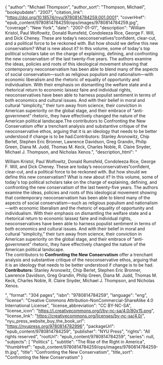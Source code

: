 {
  "author": "Michael Thompson",
  "author_sort": "Thompson, Michael",
  "bookpubdate": "2007",
  "citation_link": "https://doi.org/10.18574/nyu/9780814784259.001.0001",
  "coverHref": "epub_content/9780814784259/ops/images/9780814784259.jpg",
  "coverage": "New York",
  "date": "2007-01-01",
  "description": "William Kristol, Paul Wolfowitz, Donald Rumsfeld, Condoleeza Rice, George F. Will, and Dick Cheney. These are today&#8217;s neoconservatives&#8220;confident, clear-cut, and a political force to be reckoned with. But how should we define this new conservatism? What is new about it? In this volume, some of today's top political scholars take on the charge of explaining, defining, and confronting the new conservatism of the last twenty-five years. The authors examine the ideas, policies and roots of this ideological movement showing that contemporary neoconservatism has been able to blend many of the aspects of social conservatism&#8212;such as religious populism and nationalism&#8212;with economic liberalism and the rhetoric of equality of opportunity and individualism. With their emphasis on dismantling the welfare state and a rhetorical return to economic laissez faire and individual rights, neoconservatives have been able to harness populist sentiment in terms of both economics and cultural issues. And with their belief in moral and cultural &#8220;simplicity,&#8221; their turn away from science, their conviction in American superiority on the global stage, and their embrace of &#8220;anti-government&#8221; rhetoric, they have effectively changed the nature of the American political landscape.The contributors to Confronting the New Conservatism offer a trenchant analysis and substantive critique of the neoconservative ethos, arguing that it is an ideology that needs to be better understood if change is to be had.Contributors: Stanley Aronowitz, Chip Berlet, Stephen Eric Bronner, Lawrence Davidson, Greg Grandin, Philip Green, Diana M. Judd, Thomas M. Keck, Charles Noble, R. Claire Snyder, Michael J. Thompson, and Nicholas Xenos.",
  "description_html": "<p>William Kristol, Paul Wolfowitz, Donald Rumsfeld, Condoleeza Rice, George F. Will, and Dick Cheney. These are today&#8217;s neoconservatives&#8220;confident, clear-cut, and a political force to be reckoned with. But how should we define this new conservatism? What is new about it? In this volume, some of today's top political scholars take on the charge of explaining, defining, and confronting the new conservatism of the last twenty-five years. The authors examine the ideas, policies and roots of this ideological movement showing that contemporary neoconservatism has been able to blend many of the aspects of social conservatism&#8212;such as religious populism and nationalism&#8212;with economic liberalism and the rhetoric of equality of opportunity and individualism. With their emphasis on dismantling the welfare state and a rhetorical return to economic laissez faire and individual rights, neoconservatives have been able to harness populist sentiment in terms of both economics and cultural issues. And with their belief in moral and cultural &#8220;simplicity,&#8221; their turn away from science, their conviction in American superiority on the global stage, and their embrace of &#8220;anti-government&#8221; rhetoric, they have effectively changed the nature of the American political landscape.<br>The contributors to <b>Confronting the New Conservatism</b> offer a trenchant analysis and substantive critique of the neoconservative ethos, arguing that it is an ideology that needs to be better understood if change is to be had.<br><b>Contributors:</b> Stanley Aronowitz, Chip Berlet, Stephen Eric Bronner, Lawrence Davidson, Greg Grandin, Philip Green, Diana M. Judd, Thomas M. Keck, Charles Noble, R. Claire Snyder, Michael J. Thompson, and Nicholas Xenos.</p>",
  "format": "304 pages",
  "isbn": "9780814784259",
  "language": "eng",
  "license": "Creative Commons Attribution-NonCommercial-ShareAlike 4.0 International License",
  "license_abbreviation": "CC BY-NC-SA",
  "license_icon": "https://i.creativecommons.org/l/by-nc-sa/4.0/80x15.png",
  "license_link": "https://creativecommons.org/licenses/by-nc-sa/4.0/",
  "nyu_press_website_buy_the_book_url": "https://nyupress.org/9780814782996",
  "packageUrl": "epub_content/9780814784259",
  "publisher": "NYU Press",
  "rights": "All rights reserved",
  "rootUrl": "epub_content/9780814784259",
  "series": null,
  "subjects": [
    "Politics"
  ],
  "subtitle": "The Rise of the Right in America",
  "thumbHref": "epub_content/9780814784259/ops/images/9780814784259-th.jpg",
  "title": "Confronting the New Conservatism",
  "title_sort": "Confronting the New Conservatism"
}
